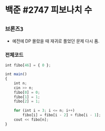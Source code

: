 # 백준 #2747 피보나치 수
`브론즈3`
---
- 예전에 DP 몰랐을 때 재귀로 풀었던 문제 다시 품.

### 전체코드
```jsx
int fibo[46] = { 0 };

int main()
{
	int n;
	cin >> n;
	fibo[0] = 0;
	fibo[1] = 1;
	fibo[2] = 1;
	
	for (int i = 3; i <= n; i++)
		fibo[i] = fibo[i - 2] + fibo[i - 1];
	cout << fibo[n];
}
```
